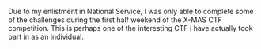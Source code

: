 Due to my enlistment in National Service, I was only able to complete some of the challenges during the first half weekend of the X-MAS CTF competition. This is perhaps one of the interesting CTF i have actually took part in as an individual.
